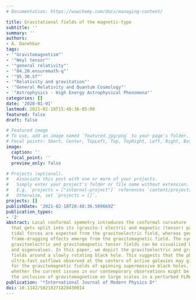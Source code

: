 ```yaml
---
# Documentation: https://wowchemy.com/docs/managing-content/

title: Gravitational fields of the magnetic-type
subtitle: ''
summary: ''
authors:
- A. Danehkar
tags:
- '"Gravitomagnetism"'
- '"Weyl tensor"'
- '"general relativity"'
- '"04.20.ensuremath-q"'
- '"95.30.Sf"'
- '"Relativity and gravitation"'
- '"General Relativity and Quantum Cosmology"'
- '"Astrophysics - High Energy Astrophysical Phenomena"'
categories: []
date: '2020-01-01'
lastmod: 2021-02-18T15:48:36-05:00
featured: false
draft: false

# Featured image
# To use, add an image named `featured.jpg/png` to your page's folder.
# Focal points: Smart, Center, TopLeft, Top, TopRight, Left, Right, BottomLeft, Bottom, BottomRight.
image:
  caption: ''
  focal_point: ''
  preview_only: false

# Projects (optional).
#   Associate this post with one or more of your projects.
#   Simply enter your project's folder or file name without extension.
#   E.g. `projects = ["internal-project"]` references `content/project/deep-learning/index.md`.
#   Otherwise, set `projects = []`.
projects: []
publishDate: '2021-02-18T20:48:36.509669Z'
publication_types:
- '2'
abstract: Local conformal symmetry introduces the conformal curvature (Weyl tensor)
  that gets split into its (gravito-) electric and magnetic (tensor) parts. Newtonian
  tidal forces are expected from the gravitoelectric field, whereas general-relativistic
  frame-dragging effects emerge from the gravitomagnetic field. The symmetric, traceless
  gravitoelectric and gravitomagnetic tensor fields can be visualized by their eigenvectors
  and eigenvalues. In this paper, we depict the gravitoelectric and gravitomagnetic
  fields around a slowly rotating black hole. This suggests that the phenomenon of
  ultra-fast outflows observed at the centers of active galaxies may give evidence
  for the gravitomagnetic fields of spinning supermassive black holes. We also question
  whether the current issues in our contemporary observations might be resolved by
  the inclusion of gravitomagnetism on large scales in a perturbed FLRW model.
publication: '*International Journal of Modern Physics D*'
doi: 10.1142/S0218271820430014
---
```

